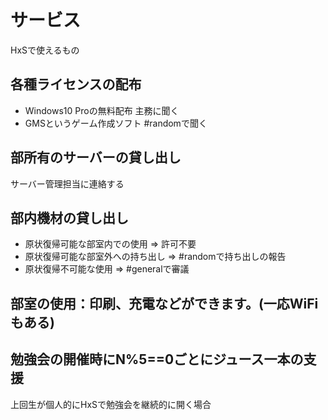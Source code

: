 # サービス  
HxSで使えるもの
## 各種ライセンスの配布
- Windows10 Proの無料配布
    主務に聞く
- GMSというゲーム作成ソフト
    #randomで聞く

## 部所有のサーバーの貸し出し
サーバー管理担当に連絡する

## 部内機材の貸し出し
- 原状復帰可能な部室内での使用 => 許可不要
- 原状復帰可能な部室外への持ち出し => #randomで持ち出しの報告
- 原状復帰不可能な使用 => #generalで審議

## 部室の使用：印刷、充電などができます。(一応WiFiもある)

## 勉強会の開催時にN%5==0ごとにジュース一本の支援
上回生が個人的にHxSで勉強会を継続的に開く場合
